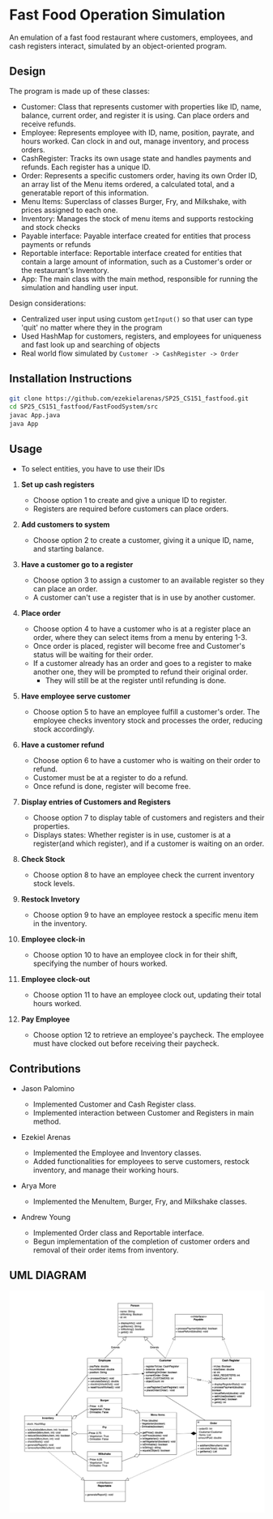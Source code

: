# Fast Food Operation Simulation

An emulation of a fast food restaurant where customers, employees, and cash registers interact, simulated by an object-oriented program. 

## Design

The program is made up of these classes:
- Customer: Class that represents customer with properties like ID, name, balance, current order, and register it is using. Can place orders and receive refunds. 
- Employee: Represents employee with ID, name, position, payrate, and hours worked. Can clock in and out, manage inventory, and process orders.
- CashRegister: Tracks its own usage state and handles payments and refunds. Each register has a unique ID.
- Order: Represents a specific customers order, having its own Order ID, an array list of the Menu items ordered, a calculated total, and a generatable report of this information.
- Menu Items: Superclass of classes Burger, Fry, and Milkshake, with prices assigned to each one.
- Inventory: Manages the stock of menu items and supports restocking and stock checks
- Payable interface: Payable interface created for entities that process payments or refunds
- Reportable interface: Reportable interface created for entities that contain a large amount of information, such as a Customer's order or the restaurant's Inventory.
- App: The main class with the main method, responsible for running the simulation and handling user input.

Design considerations:
- Centralized user input using custom `getInput()` so that user can type 'quit' no matter where they in the program
- Used HashMap for customers, registers, and employees for uniqueness and fast look up and searching of objects
- Real world flow simulated by `Customer -> CashRegister -> Order` 

## Installation Instructions

```bash
git clone https://github.com/ezekielarenas/SP25_CS151_fastfood.git 
cd SP25_CS151_fastfood/FastFoodSystem/src
javac App.java
java App
```

## Usage

- To select entities, you have to use their IDs

1. **Set up cash registers**
    - Choose option 1 to create and give a unique ID to register.
    - Registers are required before customers can place orders.

2. **Add customers to system**
    - Choose option 2 to create a customer, giving it a unique ID, name, and starting balance.

3. **Have a customer go to a register**
    - Choose option 3 to assign a customer to an available register so they can place an order.
    - A customer can't use a register that is in use by another customer.

4. **Place order**
    - Choose option 4 to have a customer who is at a register place an order, where they can select items from a menu by entering 1-3.
    - Once order is placed, register will become free and Customer's status will be waiting for their order.
    - If a customer already has an order and goes to a register to make another one, they will be prompted to refund their original order.
        - They will still be at the register until refunding is done.

5. **Have employee serve customer**
    - Choose option 5 to have an employee fulfill a customer's order. The employee checks inventory stock and processes the order, reducing stock accordingly.

6. **Have a customer refund**
    - Choose option 6 to have a customer who is waiting on their order to refund.
    - Customer must be at a register to do a refund.
    - Once refund is done, register will become free.

7. **Display entries of Customers and Registers**
    - Choose option 7 to display table of customers and registers and their properties.
    - Displays states: Whether register is in use, customer is at a register(and which register), and if a customer is waiting on an order.

8. **Check Stock**
    - Choose option 8 to have an employee check the current inventory stock levels.

9. **Restock Invetory**
    - Choose option 9 to have an employee restock a specific menu item in the inventory.

10. **Employee clock-in**
    - Choose option 10 to have an employee clock in for their shift, specifying the number of hours worked.

11. **Employee clock-out**
    - Choose option 11 to have an employee clock out, updating their total hours worked.
    
12. **Pay Employee**
    - Choose option 12 to retrieve an employee's paycheck. The employee must have clocked out before receiving their paycheck.

## Contributions

- Jason Palomino
    - Implemented Customer and Cash Register class.
    - Implemented interaction between Customer and Registers in main method.

- Ezekiel Arenas
    - Implemented the Employee and Inventory classes.
    - Added functionalities for employees to serve customers, restock inventory, and manage their working hours.

- Arya More
    - Implemented the MenuItem, Burger, Fry, and Milkshake classes.

- Andrew Young
    - Implemented Order class and Reportable interface.
    - Begun implementation of the completion of customer orders and removal of their order items from inventory.

## UML DIAGRAM

![alt text](UML.png)

